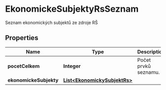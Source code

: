 

# EkonomickeSubjektyRsSeznam

Seznam ekonomických subjektů ze zdroje RŠ

## Properties

| Name | Type | Description | Notes |
|------------ | ------------- | ------------- | -------------|
|**pocetCelkem** | **Integer** | Počet prvků seznamu. |  [optional] |
|**ekonomickeSubjekty** | [**List&lt;EkonomickySubjektRs&gt;**](EkonomickySubjektRs.md) |  |  [optional] |



